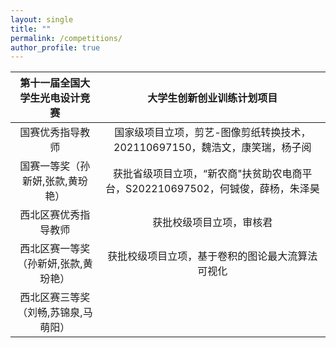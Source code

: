 ```yaml
---
layout: single
title: ""
permalink: /competitions/
author_profile: true
---
```


|  第十一届全国大学生光电设计竞赛  | 大学生创新创业训练计划项目|
|  :----:  | :----: |
| 国赛优秀指导教师 | 国家级项目立项，剪艺-图像剪纸转换技术，202110697150，魏浩文，康笑瑞，杨子阅|
| 国赛一等奖（孙新妍,张款,黄玢艳） | 获批省级项目立项，“新农商"扶贫助农电商平台，S202210697502，何铖俊，薛杨，朱泽昊 |
| 西北区赛优秀指导教师 |  获批校级项目立项，审核君 |
| 西北区赛一等奖（孙新妍,张款,黄玢艳） | 获批校级项目立项，基于卷积的图论最大流算法可视化 |
| 西北区赛三等奖（刘畅,苏锦泉,马萌阳） | |
